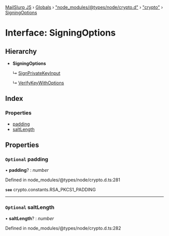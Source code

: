 [MailSlurp JS](../README.md) › [Globals](../globals.md) › ["node_modules/@types/node/crypto.d"](../modules/_node_modules__types_node_crypto_d_.md) › ["crypto"](../modules/_node_modules__types_node_crypto_d_._crypto_.md) › [SigningOptions](_node_modules__types_node_crypto_d_._crypto_.signingoptions.md)

# Interface: SigningOptions

## Hierarchy

* **SigningOptions**

  ↳ [SignPrivateKeyInput](_node_modules__types_node_crypto_d_._crypto_.signprivatekeyinput.md)

  ↳ [VerifyKeyWithOptions](_node_modules__types_node_crypto_d_._crypto_.verifykeywithoptions.md)

## Index

### Properties

* [padding](_node_modules__types_node_crypto_d_._crypto_.signingoptions.md#optional-padding)
* [saltLength](_node_modules__types_node_crypto_d_._crypto_.signingoptions.md#optional-saltlength)

## Properties

### `Optional` padding

• **padding**? : *number*

Defined in node_modules/@types/node/crypto.d.ts:281

**`see`** crypto.constants.RSA_PKCS1_PADDING

___

### `Optional` saltLength

• **saltLength**? : *number*

Defined in node_modules/@types/node/crypto.d.ts:282
